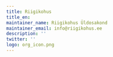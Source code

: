 ```yaml
---
title: Riigikohus
title_en:
maintainer_name: Riigikohus Üldosakond
maintainer_email: info@riigikohus.ee
description: ''
twitter: ''
logo: org_icon.png
---
```

